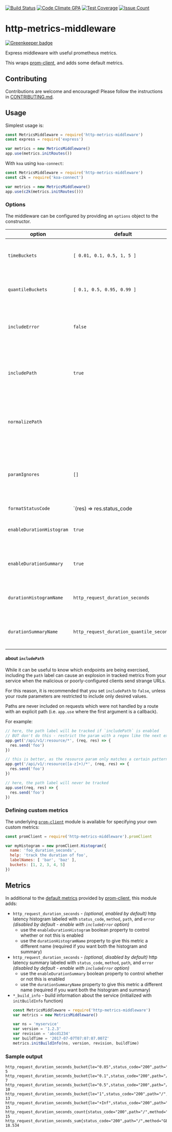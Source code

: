 [![Build Status][circleci-image]][circleci-url]
[![Code Climate GPA][codeclimate-gpa-image]][codeclimate-url]
[![Test Coverage][codeclimate-coverage-image]][codeclimate-coverage-url]
[![Issue Count][codeclimate-issues-image]][codeclimate-url]

# http-metrics-middleware

[![Greenkeeper badge](https://badges.greenkeeper.io/qlik-oss/http-metrics-middleware.svg?token=FIXME&ts=FIXME)](https://greenkeeper.io/)

Express middleware with useful prometheus metrics.

This wraps [prom-client][], and adds some default metrics.

## Contributing

Contributions are welcome and encouraged! Please follow the instructions in [CONTRIBUTING.md](.github/CONTRIBUTING.md).

## Usage

Simplest usage is:

```js
const MetricsMiddleware = require('http-metrics-middleware')
const express = require('express')

var metrics = new MetricsMiddleware()
app.use(metrics.initRoutes())
```

With `koa` using `koa-connect`:

```js
const MetricsMiddleware = require('http-metrics-middleware')
const c2k = require('koa-connect')

var metrics = new MetricsMiddleware()
app.use(c2k(metrics.initRoutes()))
```

### Options

The middleware can be configured by providing an `options` object to the
constructor.

| option | default | info |
|--------|---------|------|
| `timeBuckets` | `[ 0.01, 0.1, 0.5, 1, 5 ]` |  the buckets to assign to duration histogram (in seconds) |
| `quantileBuckets` | `[ 0.1, 0.5, 0.95, 0.99 ]` |  the quantiles to assign to duration summary (0.0 - 1.0) |
| `includeError` | `false` | whether or not to include presence of an unhandled error as a label |
| `includePath` | `true` |  whether or not to include normalized URL path as a metric label - see [about `includePath`](#about-includepath) below |
| `normalizePath` | |  a `function(req)` - generates path values from the express `req` object |
| `paramIgnores` | `[]` |  array of path parameters _not_ to replace. _Use with caution as this may cause high label cardinality._ |
| `formatStatusCode` | `(res) => res.status_code || res.statusCode` |  a `function(res)` - generates path values from the express `res` object |
| `enableDurationHistogram` | `true` |  whether to enable the request duration histogram |
| `enableDurationSummary` | `true` |  whether to enable the request duration summary |
| `durationHistogramName` | `http_request_duration_seconds` |  the name of the duration histogram metric - must be unique |
| `durationSummaryName` | `http_request_duration_quantile_seconds` |  the name of duration summary metric - must be unique |

#### about `includePath`

While it can be useful to know which endpoints are being exercised, including
the `path` label can cause an explosion in tracked metrics from your service
when the malicious or poorly-configured clients send strange URLs.

For this reason, it is recommended that you set `includePath` to `false`, unless
your route parameters are restricted to include only desired values.

Paths are never included on requests which were not handled by a route
with an explicit path (i.e. `app.use` where the first argument is a callback).

For example:

```js
// here, the path label will be tracked if `includePath` is enabled
// BUT don't do this - restrict the param with a regex like the next example
app.get('/api/v1/:resource/*', (req, res) => {
  res.send('foo')
})

// this is better, as the resource param only matches a certain pattern
app.get('/api/v1/:resource([a-z]+)/*', (req, res) => {
  res.send('foo')
})

// here, the path label will never be tracked 
app.use((req, res) => {
  res.send('foo')
})
```

### Defining custom metrics

The underlying [`prom-client`][prom-client] module is available for specifying your own custom metrics:

```js
const promClient = require('http-metrics-middleware').promClient

var myHistogram = new promClient.Histogram({
  name: 'foo_duration_seconds',
  help: 'track the duration of foo',
  labelNames: [ 'bar', 'baz' ],
  buckets: [1, 2, 3, 4, 5]
})
```

## Metrics

In additional to the [default metrics](https://github.com/siimon/prom-client/blob/master/lib/defaultMetrics.js)
provided by [prom-client][], this module adds:

- `http_request_duration_seconds` - _(optional, enabled by default)_ http latency histogram labeled with `status_code`, `method`, `path`, and `error` _(disabled by default - enable with `includeError` option)_
  - use the `enableDurationHistogram` boolean property to control whether or not this is enabled
  - use the `durationHistogramName` property to give this metric a different name (required if you want both the histogram and summary)
- `http_request_duration_seconds` - _(optional, disabled by default)_ http latency summary labeled with `status_code`, `method`, `path`, and `error` _(disabled by default - enable with `includeError` option)_
  - use the `enableDurationSummary` boolean property to control whether or not this is enabled
  - use the `durationSummaryName` property to give this metric a different name (required if you want both the histogram and summary)
- `*_build_info` - build information about the service (initialized with `initBuildInfo` function)
  ```js
  const MetricsMiddleware = require('http-metrics-middleware')
  var metrics = new MetricsMiddleware()

  var ns = 'myservice'
  var version = '1.2.3'
  var revision = 'abcd1234'
  var buildTime = '2017-07-07T07:07:07.007Z'
  metrics.initBuildInfo(ns, version, revision, buildTime)
  ```

### Sample output

```text
http_request_duration_seconds_bucket{le="0.05",status_code="200",path="/",method="GET"} 5
http_request_duration_seconds_bucket{le="0.1",status_code="200",path="/",method="GET"} 7
http_request_duration_seconds_bucket{le="0.5",status_code="200",path="/",method="GET"} 10
http_request_duration_seconds_bucket{le="1",status_code="200",path="/",method="GET"} 13
http_request_duration_seconds_bucket{le="+Inf",status_code="200",path="/",method="GET"} 15
http_request_duration_seconds_count{status_code="200",path="/",method="GET"} 15
http_request_duration_seconds_sum{status_code="200",path="/",method="GET"} 18.534
```

[circleci-image]: https://circleci.com/gh/qlik-oss/http-metrics-middleware.svg?style=shield&circle-token=FIXME
[circleci-url]: https://circleci.com/gh/qlik-oss/http-metrics-middleware

[prom-client]: https://github.com/siimon/prom-client

[codeclimate-url]: https://codeclimate.com/repos/FIXME/feed

[codeclimate-gpa-image]: https://codeclimate.com/repos/FIXME/badges/FIXME/gpa.svg
[codeclimate-coverage-image]: https://codeclimate.com/repos/FIXME/badges/FIXME/coverage.svg
[codeclimate-coverage-url]: https://codeclimate.com/repos/FIXME/coverage
[codeclimate-issues-image]: https://codeclimate.com/repos/FIXME/badges/FIXME/issue_count.svg
